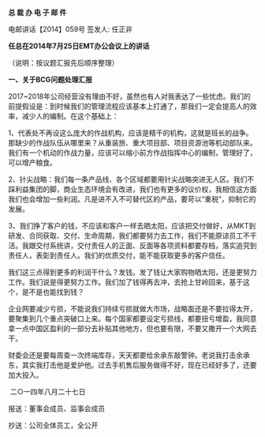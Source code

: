 **总 裁 办 电 子 邮 件**

电邮讲话【2014】059号            签发人: 任正非



 

**任总在2014年7月25日EMT办公会议上的讲话**

（说明：按议题汇报先后顺序整理）



**一、关于BCG问题处理汇报**

2017~2018年公司经营没有理由不好，虽然也有人对我表达了一些忧虑。我们的前提假设是：到时候我们的管理流程应该基本上打通了，那我们一定会提高人的效率，减少人的编制。在这个基础上：

1、代表处不再设这么庞大的作战机构，应该是精干的机构，这就是班长的战争。那缺少的作战队伍从哪里来？从重装旅、重大项目部、项目资源池等机动部队来。我们有一个机动的作战力量，应该可以缩小前方作战指挥中心的编制，管理好了，可以增产粮食。

2、针尖战略：我们每一条产品线、各个区域都要用针尖战略突进无人区。我们不踩利益集团的脚，商业生态环境会有改进，我们也有更多的议价权，我相信这方面我们也会增加一些利润。凡是进不入不可替代区的产品，要苛以“重税”，抑制它的发展。

3、我们挣了客户的钱，不应该和客户一样去晒太阳，应该把交付做好，从MKT到研发、合同获取、交付、生命周期，我们都要努力去工作，我们不能原谅员工不干活。我跟交付系统讲，交付责任人的正面、反面等各项资料都要存档，落实追究到责任人，表彰到责任人。我们的优质交付，能不能获取更多的客户信任。

我们这三点得到更多的利润干什么？发钱。发了钱让大家购物晒太阳，还是更努力工作。我们说是得更努力工作。我们加了钱得再去冲，去抢上甘岭回来，基于这个，是不是也能找到钱？

企业网要减少亏损，不能说我们持续亏损就做大市场，战略面还是不要拉得太开，要聚集到几个重点突破口上来。每个国家都要设定亏损线，都要扭亏增盈，我同意拿一点中国区盈利的一部分去补贴其他地方，但也要有限，不要又撒开一个大网去干。

财委会还是要每周查一次终端库存，天天都要给余承东敲警钟。老说我打击余承东，其实我打击他是爱护他。过去手机售后服务做得不好，现在已经好多了，还要加大投入。

 

 

​                                              二○一四年八月二十七日

 

报送：董事会成员、监事会成员

抄送：公司全体员工，全公开